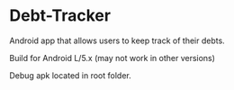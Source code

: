 # Debt-Tracker
Android app that allows users to keep track of their debts.

Build for Android L/5.x (may not work in other versions)

Debug apk located in root folder.
